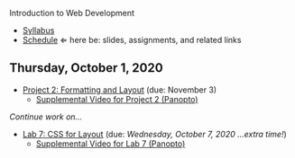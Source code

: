 Introduction to Web Development

- [Syllabus](syllabus.md)
- [Schedule](schedule.md)   &lArr; here be: slides, assignments, and related links

## Thursday, October 1, 2020

- [Project 2: Formatting and Layout](project02-formatting-and-layout/instructions.md) (due: November 3)
  - [Supplemental Video for Project 2 (Panopto)](https://rochester.hosted.panopto.com/Panopto/Pages/Viewer.aspx?id=c0f01af1-649c-41c6-8ed8-ac46013c89a9)

*Continue work on...*

- [Lab 7: CSS for Layout](lab07-css-for-layout/instructions.md) (due: *Wednesday, October 7, 2020 ...extra time!*)
  - [Supplemental Video for Lab 7 (Panopto)](https://rochester.hosted.panopto.com/Panopto/Pages/Viewer.aspx?id=36e06178-6ef4-4e0c-8165-ac4600e97e32)
